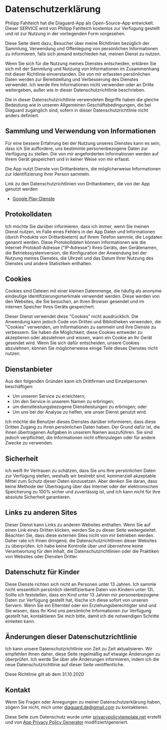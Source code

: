 # Datenschutzerklärung

Philipp Fahlteich hat die Diaguard-App als Open-Source-App entwickelt. Dieser SERVICE wird von Philipp Fahlteich kostenlos zur Verfügung gestellt und ist zur Nutzung in der vorliegenden Form vorgesehen.

Diese Seite dient dazu, Besucher über meine Richtlinien bezüglich der Sammlung, Verwendung und Offenlegung von persönlichen Informationen zu informieren, falls sich jemand entschieden hat, meinen Dienst zu nutzen.

Wenn Sie sich für die Nutzung meines Dienstes entscheiden, erklären Sie sich mit der Sammlung und Nutzung von Informationen im Zusammenhang mit dieser Richtlinie einverstanden. Die von mir erfassten persönlichen Daten werden zur Bereitstellung und Verbesserung des Dienstes verwendet. Ich werde Ihre Informationen nicht verwenden oder an Dritte weitergeben, außer wie in dieser Datenschutzrichtlinie beschrieben.

Die in dieser Datenschutzrichtlinie verwendeten Begriffe haben die gleiche Bedeutung wie in unseren Allgemeinen Geschäftsbedingungen, die bei Diaguard zugänglich sind, sofern in dieser Datenschutzrichtlinie nicht anders definiert.

## Sammlung und Verwendung von Informationen

Für eine bessere Erfahrung bei der Nutzung unseres Dienstes kann es sein, dass ich Sie auffordere, uns bestimmte personenbezogene Daten zur Verfügung zu stellen. Die von mir angeforderten Informationen werden auf Ihrem Gerät gespeichert und in keiner Weise von mir erfasst.

Die App nutzt Dienste von Drittanbietern, die möglicherweise Informationen zur Identifizierung Ihrer Person sammeln.

Link zu den Datenschutzrichtlinien von Drittanbietern, die von der App genutzt werden

* [Google Play-Dienste](https://www.google.com/policies/privacy/)

## Protokolldaten

Ich möchte Sie darüber informieren, dass ich immer, wenn Sie meinen Dienst nutzen, im Falle eines Fehlers in der App Daten und Informationen (durch Produkte von Drittanbietern) auf Ihrem Telefon sammle, die Logdaten genannt werden. Diese Protokolldaten können Informationen wie die Internet-Protokoll-Adresse ("IP-Adresse") Ihres Geräts, den Gerätenamen, die Betriebssystemversion, die Konfiguration der Anwendung bei der Nutzung meines Dienstes, die Uhrzeit und das Datum Ihrer Nutzung des Dienstes und andere Statistiken enthalten.

## Cookies

Cookies sind Dateien mit einer kleinen Datenmenge, die häufig als anonyme eindeutige Identifizierungsmerkmale verwendet werden. Diese werden von den Websites, die Sie besuchen, an Ihren Browser gesendet und im internen Speicher Ihres Geräts gespeichert.

Dieser Dienst verwendet diese "Cookies" nicht ausdrücklich. Die Anwendung kann jedoch Code von Dritten und Bibliotheken verwenden, die "Cookies" verwenden, um Informationen zu sammeln und ihre Dienste zu verbessern. Sie haben die Möglichkeit, diese Cookies entweder zu akzeptieren oder abzulehnen und wissen, wann ein Cookie an Ihr Gerät gesendet wird. Wenn Sie sich dafür entscheiden, unsere Cookies abzulehnen, können Sie möglicherweise einige Teile dieses Dienstes nicht nutzen.

## Dienstanbieter

Aus den folgenden Gründen kann ich Drittfirmen und Einzelpersonen beschäftigen:

* Um unseren Service zu erleichtern;
* Um den Service in unserem Namen zu erbringen;
* um dienstleistungsbezogene Dienstleistungen zu erbringen; oder
* Um uns bei der Analyse zu helfen, wie unser Dienst genutzt wird.

Ich möchte die Benutzer dieses Dienstes darüber informieren, dass diese Dritten Zugang zu Ihren persönlichen Daten haben. Der Grund dafür ist, die ihnen übertragenen Aufgaben in unserem Namen auszuführen. Sie sind jedoch verpflichtet, die Informationen nicht offenzulegen oder für andere Zwecke zu verwenden.

## Sicherheit

Ich weiß Ihr Vertrauen zu schätzen, dass Sie uns Ihre persönlichen Daten zur Verfügung stellen, weshalb wir bestrebt sind, kommerziell akzeptable Mittel zum Schutz dieser Daten einzusetzen. Aber denken Sie daran, dass keine Methode der Übertragung über das Internet oder der elektronischen Speicherung zu 100% sicher und zuverlässig ist, und ich kann nicht für ihre absolute Sicherheit garantieren.

## Links zu anderen Sites

Dieser Dienst kann Links zu anderen Websites enthalten. Wenn Sie auf einen Link eines Dritten klicken, werden Sie zu dieser Seite weitergeleitet. Beachten Sie, dass diese externen Sites nicht von mir betrieben werden. Daher rate ich Ihnen dringend, die Datenschutzrichtlinien dieser Websites zu überprüfen. Ich habe keine Kontrolle über und übernehme keine Verantwortung für den Inhalt, die Datenschutzrichtlinien oder die Praktiken von Websites oder Diensten Dritter.

## Datenschutz für Kinder

Diese Dienste richten sich nicht an Personen unter 13 Jahren. Ich sammle nicht wissentlich persönlich identifizierbare Daten von Kindern unter 13\\. Sollte ich feststellen, dass ein Kind unter 13 Jahren mir personenbezogene Daten zur Verfügung gestellt hat, lösche ich diese sofort von unseren Servern. Wenn Sie ein Elternteil oder ein Erziehungsberechtigter sind und Sie wissen, dass Ihr Kind uns persönliche Informationen zur Verfügung gestellt hat, kontaktieren Sie mich bitte, damit ich die notwendigen Schritte einleiten kann.

## Änderungen dieser Datenschutzrichtlinie

Ich kann unsere Datenschutzrichtlinie von Zeit zu Zeit aktualisieren. Wir empfehlen Ihnen daher, diese Seite regelmäßig auf etwaige Änderungen zu überprüfen. Ich werde Sie über alle Änderungen informieren, indem ich die neue Datenschutzrichtlinie auf dieser Seite veröffentliche.

Diese Richtlinie gilt ab dem 31.10.2020

## Kontakt

Wenn Sie Fragen oder Anregungen zu meiner Datenschutzerklärung haben, zögern Sie nicht, mich unter diaguard.de@gmail.com zu kontaktieren.

Diese Seite zum Datenschutz wurde unter [privacypolicytemplate.net](https://privacypolicytemplate.net) erstellt und von [App Privacy Policy Generator](https://app-privacy-policy-generator.nisrulz.com/) modifiziert/generiert.